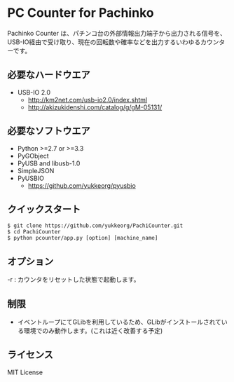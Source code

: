 PC Counter for Pachinko
=======================

Pachinko Counter は、パチンコ台の外部情報出力端子から出力される信号を、USB-IO経由で受け取り、現在の回転数や確率などを出力するいわゆるカウンターです。

必要なハードウエア
-----------------
- USB-IO 2.0
  - http://km2net.com/usb-io2.0/index.shtml
  - http://akizukidenshi.com/catalog/g/gM-05131/


必要なソフトウエア
-----------------
- Python >=2.7 or >=3.3
- PyGObject
- PyUSB and libusb-1.0
- SimpleJSON
- PyUSBIO
  - https://github.com/yukkeorg/pyusbio


クイックスタート
----------------
    $ git clone https://github.com/yukkeorg/PachiCounter.git
    $ cd PachiCounter
    $ python pcounter/app.py [option] [machine_name]


オプション
----------
-r
: カウンタをリセットした状態で起動します。


制限
----
- イベントループにてGLibを利用しているため、GLibがインストールされている環境でのみ動作します。(これは近く改善する予定)


ライセンス
----------
MIT License
